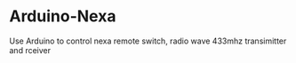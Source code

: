 # Arduino-Nexa
Use Arduino to control nexa remote switch, radio wave 433mhz transimitter and rceiver
